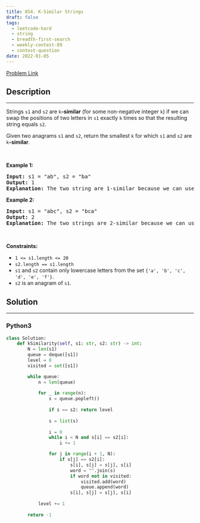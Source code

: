 ```yaml
---
title: 854. K-Similar Strings
draft: false
tags: 
  - leetcode-hard
  - string
  - breadth-first-search
  - weekly-contest-89
  - contest-question
date: 2022-01-05
---
```


[Problem Link](https://leetcode.com/problems/k-similar-strings/)

## Description

---
<p>Strings <code>s1</code> and <code>s2</code> are <code>k</code><strong>-similar</strong> (for some non-negative integer <code>k</code>) if we can swap the positions of two letters in <code>s1</code> exactly <code>k</code> times so that the resulting string equals <code>s2</code>.</p>

<p>Given two anagrams <code>s1</code> and <code>s2</code>, return the smallest <code>k</code> for which <code>s1</code> and <code>s2</code> are <code>k</code><strong>-similar</strong>.</p>

<p>&nbsp;</p>
<p><strong class="example">Example 1:</strong></p>

<pre>
<strong>Input:</strong> s1 = &quot;ab&quot;, s2 = &quot;ba&quot;
<strong>Output:</strong> 1
<strong>Explanation:</strong> The two string are 1-similar because we can use one swap to change s1 to s2: &quot;ab&quot; --&gt; &quot;ba&quot;.
</pre>

<p><strong class="example">Example 2:</strong></p>

<pre>
<strong>Input:</strong> s1 = &quot;abc&quot;, s2 = &quot;bca&quot;
<strong>Output:</strong> 2
<strong>Explanation:</strong> The two strings are 2-similar because we can use two swaps to change s1 to s2: &quot;abc&quot; --&gt; &quot;bac&quot; --&gt; &quot;bca&quot;.
</pre>

<p>&nbsp;</p>
<p><strong>Constraints:</strong></p>

<ul>
	<li><code>1 &lt;= s1.length &lt;= 20</code></li>
	<li><code>s2.length == s1.length</code></li>
	<li><code>s1</code> and <code>s2</code> contain only lowercase letters from the set <code>{&#39;a&#39;, &#39;b&#39;, &#39;c&#39;, &#39;d&#39;, &#39;e&#39;, &#39;f&#39;}</code>.</li>
	<li><code>s2</code> is an anagram of <code>s1</code>.</li>
</ul>


## Solution

---
### Python3
``` py title='k-similar-strings'
class Solution:
    def kSimilarity(self, s1: str, s2: str) -> int:
        N = len(s1)
        queue = deque([s1])
        level = 0
        visited = set([s1])

        while queue:
            n = len(queue)
            
            for _ in range(n):
                s = queue.popleft()
                
                if s == s2: return level
                
                s = list(s)
                
                i = 0
                while i < N and s[i] == s2[i]:
                    i += 1

                for j in range(i + 1, N):
                    if s[j] == s2[i]:
                        s[i], s[j] = s[j], s[i]
                        word = "".join(s)
                        if word not in visited:
                            visited.add(word)
                            queue.append(word)
                        s[i], s[j] = s[j], s[i]
                
            level += 1
        
        return -1
```

